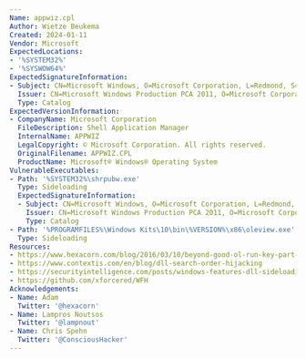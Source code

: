 ```yaml
---
Name: appwiz.cpl
Author: Wietze Beukema
Created: 2024-01-11
Vendor: Microsoft
ExpectedLocations:
- '%SYSTEM32%'
- '%SYSWOW64%'
ExpectedSignatureInformation:
- Subject: CN=Microsoft Windows, O=Microsoft Corporation, L=Redmond, S=Washington, C=US
  Issuer: CN=Microsoft Windows Production PCA 2011, O=Microsoft Corporation, L=Redmond, S=Washington, C=US
  Type: Catalog
ExpectedVersionInformation:
- CompanyName: Microsoft Corporation
  FileDescription: Shell Application Manager
  InternalName: APPWIZ
  LegalCopyright: © Microsoft Corporation. All rights reserved.
  OriginalFilename: APPWIZ.CPL
  ProductName: Microsoft® Windows® Operating System
VulnerableExecutables:
- Path: '%SYSTEM32%\shrpubw.exe'
  Type: Sideloading
  ExpectedSignatureInformation:
  - Subject: CN=Microsoft Windows, O=Microsoft Corporation, L=Redmond, S=Washington, C=US
    Issuer: CN=Microsoft Windows Production PCA 2011, O=Microsoft Corporation, L=Redmond, S=Washington, C=US
    Type: Catalog
- Path: '%PROGRAMFILES%\Windows Kits\10\bin\%VERSION%\x86\oleview.exe'
  Type: Sideloading
Resources:
- https://www.hexacorn.com/blog/2016/03/10/beyond-good-ol-run-key-part-36/
- https://www.contextis.com/en/blog/dll-search-order-hijacking
- https://securityintelligence.com/posts/windows-features-dll-sideloading/
- https://github.com/xforcered/WFH
Acknowledgements:
- Name: Adam
  Twitter: '@hexacorn'
- Name: Lampros Noutsos
  Twitter: '@lampnout'
- Name: Chris Spehn
  Twitter: '@ConsciousHacker'
---
```


